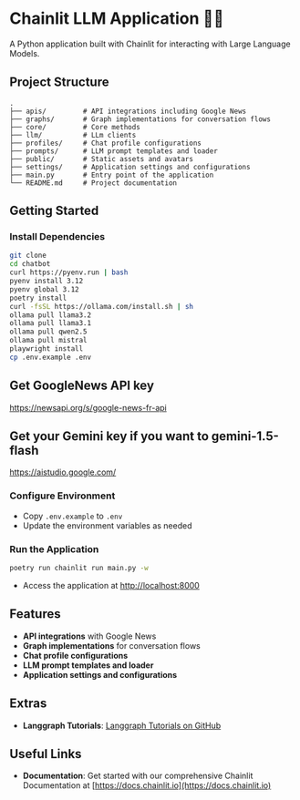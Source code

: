# Chainlit LLM Application 🚀🤖

A Python application built with Chainlit for interacting with Large Language Models.

## Project Structure
```
.  
├── apis/         # API integrations including Google News  
├── graphs/       # Graph implementations for conversation flows
├── core/         # Core methods
├── llm/          # LLm clients
├── profiles/     # Chat profile configurations  
├── prompts/      # LLM prompt templates and loader  
├── public/       # Static assets and avatars  
├── settings/     # Application settings and configurations  
├── main.py       # Entry point of the application
└── README.md     # Project documentation
```

## Getting Started

### Install Dependencies
```bash
git clone
cd chatbot 
curl https://pyenv.run | bash
pyenv install 3.12
pyenv global 3.12
poetry install
curl -fsSL https://ollama.com/install.sh | sh
ollama pull llama3.2 
ollama pull llama3.1
ollama pull qwen2.5
ollama pull mistral
playwright install
cp .env.example .env
```

## Get GoogleNews API key

https://newsapi.org/s/google-news-fr-api

## Get your Gemini key if you want to gemini-1.5-flash

https://aistudio.google.com/

### Configure Environment
- Copy `.env.example` to `.env`
- Update the environment variables as needed

### Run the Application
```bash
poetry run chainlit run main.py -w
```

- Access the application at [http://localhost:8000](http://localhost:8000)

## Features
- **API integrations** with Google News
- **Graph implementations** for conversation flows
- **Chat profile configurations**
- **LLM prompt templates and loader**
- **Application settings and configurations**

## Extras
- **Langgraph Tutorials**: [Langgraph Tutorials on GitHub](https://github.com/langchain-ai/langgraph/tree/main/docs/docs/tutorials)

## Useful Links
- **Documentation**: Get started with our comprehensive Chainlit Documentation at [https://docs.chainlit.io](https://docs.chainlit.io)
